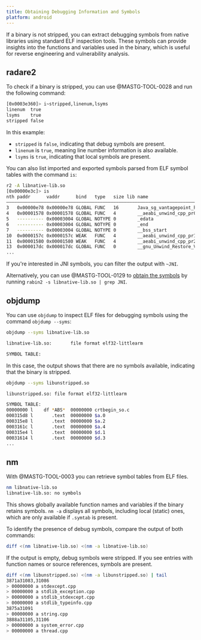 ```yaml
---
title: Obtaining Debugging Information and Symbols
platform: android
---
```


If a binary is not stripped, you can extract debugging symbols from native libraries using standard ELF inspection tools. These symbols can provide insights into the functions and variables used in the binary, which is useful for reverse engineering and vulnerability analysis.

## radare2

To check if a binary is stripped, you can use @MASTG-TOOL-0028 and run the following command:

```sh
[0x0003e360]> i~stripped,linenum,lsyms
linenum  true
lsyms    true
stripped false
```

In this example:

- `stripped` is `false`, indicating that debug symbols are present.
- `linenum` is `true`, meaning line number information is also available.
- `lsyms` is `true`, indicating that local symbols are present.

You can also list imported and exported symbols parsed from ELF symbol tables with the command `is`:

```bash
r2 -A libnative-lib.so
[0x00000e3c]> is
nth paddr      vaddr      bind   type   size lib name                                                          demangled
――――――――――――――――――――――――――――――――――――――――――――――――――――――――――――――――――――――――――――――――――――――――――――――――――――――――――――――――――――――――
3   0x00000e78 0x00000e78 GLOBAL FUNC   16       Java_sg_vantagepoint_helloworldjni_MainActivity_stringFromJNI
4   0x00001578 0x00001578 GLOBAL FUNC   4        __aeabi_unwind_cpp_pr0
5   ---------- 0x00003004 GLOBAL NOTYPE 0        _edata
6   ---------- 0x00003004 GLOBAL NOTYPE 0        _end
7   ---------- 0x00003004 GLOBAL NOTYPE 0        __bss_start
10  0x0000157c 0x0000157c WEAK   FUNC   4        __aeabi_unwind_cpp_pr1
11  0x00001580 0x00001580 WEAK   FUNC   4        __aeabi_unwind_cpp_pr2
13  0x000017dc 0x000017dc GLOBAL FUNC   0        __gnu_Unwind_Restore_VFP_D
...
```

If you're interested in JNI symbols, you can filter the output with `~JNI`.

Alternatively, you can use @MASTG-TOOL-0129 to [obtain the symbols](https://book.rada.re/tools/rabin2/symbols.html) by running `rabin2 -s libnative-lib.so | grep JNI`.

## objdump

You can use `objdump` to inspect ELF files for debugging symbols using the command `objdump --syms`:

```sh
objdump --syms libnative-lib.so

libnative-lib.so:       file format elf32-littlearm

SYMBOL TABLE:
```

In this case, the output shows that there are no symbols available, indicating that the binary is stripped.

```sh
objdump --syms libunstripped.so

libunstripped.so: file format elf32-littlearm

SYMBOL TABLE:
00000000 l    df *ABS*  00000000 crtbegin_so.c
000315d8 l       .text  00000000 $a.0
000315e8 l       .text  00000000 $a.2
0003161c l       .text  00000000 $a.4
000315e4 l       .text  00000000 $d.1
00031614 l       .text  00000000 $d.3
...
```

## nm

With @MASTG-TOOL-0003 you can retrieve symbol tables from ELF files.

```bash
nm libnative-lib.so 
libnative-lib.so: no symbols
```

This shows globally available function names and variables if the binary retains symbols. `nm -a` displays all symbols, including local (static) ones, which are only available if `.symtab` is present.

To identify the presence of debug symbols, compare the output of both commands:

```bash
diff <(nm libnative-lib.so) <(nm -a libnative-lib.so)
```

If the output is empty, debug symbols were stripped. If you see entries with function names or source references, symbols are present.

```sh
diff <(nm libunstripped.so) <(nm -a libunstripped.so) | tail
3871a31083,31086
> 00000000 a stdexcept.cpp
> 00000000 a stdlib_exception.cpp
> 00000000 a stdlib_stdexcept.cpp
> 00000000 a stdlib_typeinfo.cpp
3875a31091
> 00000000 a string.cpp
3888a31105,31106
> 00000000 a system_error.cpp
> 00000000 a thread.cpp
```